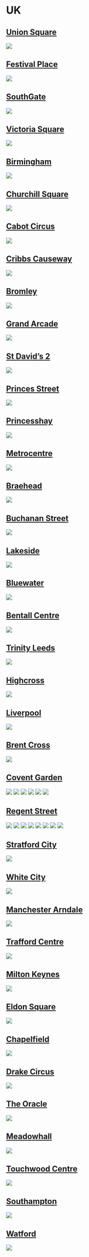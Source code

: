 
# UK

## [Union Square](https://www.apple.com/uk/retail/unionsquare/)

<img src="https://www.apple.com/uk/retail/unionsquare/images/hero_large_2x.jpg"/>

## [Festival Place](https://www.apple.com/uk/retail/festivalplace/)

<img src="https://www.apple.com/uk/retail/festivalplace/images/hero_large_2x.jpg"/>

## [SouthGate](https://www.apple.com/uk/retail/southgate/)

<img src="https://www.apple.com/uk/retail/southgate/images/hero_large_2x.jpg"/>

## [Victoria Square](https://www.apple.com/uk/retail/victoriasquare/)

<img src="https://www.apple.com/uk/retail/victoriasquare/images/hero_large_2x.jpg"/>

## [Birmingham](https://www.apple.com/uk/retail/birmingham/)

<img src="https://www.apple.com/uk/retail/birmingham/images/hero_large_2x.jpg"/>

## [Churchill Square](https://www.apple.com/uk/retail/churchillsquare/)

<img src="https://www.apple.com/uk/retail/churchillsquare/images/hero_large_2x.jpg"/>

## [Cabot Circus](https://www.apple.com/uk/retail/cabotcircus/)

<img src="https://www.apple.com/uk/retail/cabotcircus/images/hero_large_2x.jpg"/>

## [Cribbs Causeway](https://www.apple.com/uk/retail/cribbscauseway/)

<img src="https://www.apple.com/uk/retail/cribbscauseway/images/hero_large_2x.jpg"/>

## [Bromley](https://www.apple.com/uk/retail/bromley/)

<img src="https://www.apple.com/uk/retail/bromley/images/hero_large_2x.jpg"/>

## [Grand Arcade](https://www.apple.com/uk/retail/grandarcade/)

<img src="https://www.apple.com/uk/retail/grandarcade/images/hero_large_2x.jpg"/>

## [St David’s 2](https://www.apple.com/uk/retail/stdavids2/)

<img src="https://www.apple.com/uk/retail/stdavids2/images/hero_large_2x.jpg"/>

## [Princes Street](https://www.apple.com/uk/retail/princesstreet/)

<img src="https://www.apple.com/uk/retail/princesstreet/images/hero_large_2x.jpg"/>

## [Princesshay](https://www.apple.com/uk/retail/princesshay/)

<img src="https://www.apple.com/uk/retail/princesshay/images/hero_large_2x.jpg"/>

## [Metrocentre](https://www.apple.com/uk/retail/metrocentre/)

<img src="https://www.apple.com/uk/retail/metrocentre/images/hero_large_2x.jpg"/>

## [Braehead](https://www.apple.com/uk/retail/braehead/)

<img src="https://www.apple.com/uk/retail/braehead/images/hero_large_2x.jpg"/>

## [Buchanan Street](https://www.apple.com/uk/retail/buchananstreet/)

<img src="https://www.apple.com/uk/retail/buchananstreet/images/hero_large_2x.jpg"/>

## [Lakeside](https://www.apple.com/uk/retail/lakeside/)

<img src="https://www.apple.com/uk/retail/lakeside/images/hero_large_2x.jpg"/>

## [Bluewater](https://www.apple.com/uk/retail/bluewater/)

<img src="https://www.apple.com/uk/retail/bluewater/images/hero_large_2x.jpg"/>

## [Bentall Centre](https://www.apple.com/uk/retail/bentallcentre/)

<img src="https://www.apple.com/uk/retail/bentallcentre/images/hero_large_2x.jpg"/>

## [Trinity Leeds](https://www.apple.com/uk/retail/trinityleeds/)

<img src="https://www.apple.com/uk/retail/trinityleeds/images/hero_large_2x.jpg"/>

## [Highcross](https://www.apple.com/uk/retail/highcross/)

<img src="https://www.apple.com/uk/retail/highcross/images/hero_large_2x.jpg"/>

## [Liverpool](https://www.apple.com/uk/retail/liverpool/)

<img src="https://www.apple.com/uk/retail/liverpool/images/hero_large_2x.jpg"/>

## [Brent Cross](https://www.apple.com/uk/retail/brentcross/)

<img src="https://www.apple.com/uk/retail/brentcross/images/hero_large_2x.jpg"/>

## [Covent Garden](https://www.apple.com/uk/retail/coventgarden/)

<img src="https://www.apple.com/uk/retail/coventgarden/images/hero_large_2x.jpg"/>

<img src="https://www.apple.com/uk/retail/store/galleries/coventgarden/images/coventgarden_gallery_image2.jpg"/>

<img src="https://www.apple.com/uk/retail/store/galleries/coventgarden/images/coventgarden_gallery_image3.jpg"/>

<img src="https://www.apple.com/uk/retail/store/galleries/coventgarden/images/coventgarden_gallery_image4.jpg"/>

<img src="https://www.apple.com/uk/retail/store/galleries/coventgarden/images/coventgarden_gallery_image5.jpg"/>

<img src="https://www.apple.com/uk/retail/store/galleries/coventgarden/images/coventgarden_gallery_image6.jpg"/>

## [Regent Street](https://www.apple.com/uk/retail/regentstreet/)

<img src="https://www.apple.com/uk/retail/regentstreet/images/hero_large_2x.jpg"/>

<img src="https://www.apple.com/uk/retail/store/galleries/regentstreet/images/regentstreet_gallery_image2.jpg"/>

<img src="https://www.apple.com/uk/retail/store/galleries/regentstreet/images/regentstreet_gallery_image3.jpg"/>

<img src="https://www.apple.com/uk/retail/store/galleries/regentstreet/images/regentstreet_gallery_image4.jpg"/>

<img src="https://www.apple.com/uk/retail/store/galleries/regentstreet/images/regentstreet_gallery_image5.jpg"/>

<img src="https://www.apple.com/uk/retail/store/galleries/regentstreet/images/regentstreet_gallery_image6.jpg"/>

<img src="https://www.apple.com/uk/retail/store/galleries/regentstreet/images/regentstreet_gallery_image7.jpg"/>

<img src="https://www.apple.com/uk/retail/store/galleries/regentstreet/images/regentstreet_gallery_image8.jpg"/>

## [Stratford City](https://www.apple.com/uk/retail/stratfordcity/)

<img src="https://www.apple.com/uk/retail/stratfordcity/images/hero_large_2x.jpg"/>

## [White City](https://www.apple.com/uk/retail/whitecity/)

<img src="https://www.apple.com/uk/retail/whitecity/images/hero_large_2x.jpg"/>

## [Manchester Arndale](https://www.apple.com/uk/retail/manchesterarndale/)

<img src="https://www.apple.com/uk/retail/manchesterarndale/images/hero_large_2x.jpg"/>

## [Trafford Centre](https://www.apple.com/uk/retail/traffordcentre/)

<img src="https://www.apple.com/uk/retail/traffordcentre/images/hero_large_2x.jpg"/>

## [Milton Keynes](https://www.apple.com/uk/retail/miltonkeynes/)

<img src="https://www.apple.com/uk/retail/miltonkeynes/images/hero_large_2x.jpg"/>

## [Eldon Square](https://www.apple.com/uk/retail/eldonsquare/)

<img src="https://www.apple.com/uk/retail/eldonsquare/images/hero_large_2x.jpg"/>

## [Chapelfield](https://www.apple.com/uk/retail/chapelfield/)

<img src="https://www.apple.com/uk/retail/chapelfield/images/hero_large_2x.jpg"/>

## [Drake Circus](https://www.apple.com/uk/retail/drakecircus/)

<img src="https://www.apple.com/uk/retail/drakecircus/images/hero_large_2x.jpg"/>

## [The Oracle](https://www.apple.com/uk/retail/theoracle/)

<img src="https://www.apple.com/uk/retail/theoracle/images/hero_large_2x.jpg"/>

## [Meadowhall](https://www.apple.com/uk/retail/meadowhall/)

<img src="https://www.apple.com/uk/retail/meadowhall/images/hero_large_2x.jpg"/>

## [Touchwood Centre](https://www.apple.com/uk/retail/touchwoodcentre/)

<img src="https://www.apple.com/uk/retail/touchwoodcentre/images/hero_large_2x.jpg"/>

## [Southampton](https://www.apple.com/uk/retail/southampton/)

<img src="https://www.apple.com/uk/retail/southampton/images/hero_large_2x.jpg"/>

## [Watford](https://www.apple.com/uk/retail/watford/)

<img src="https://www.apple.com/uk/retail/watford/images/hero_large_2x.jpg"/>

